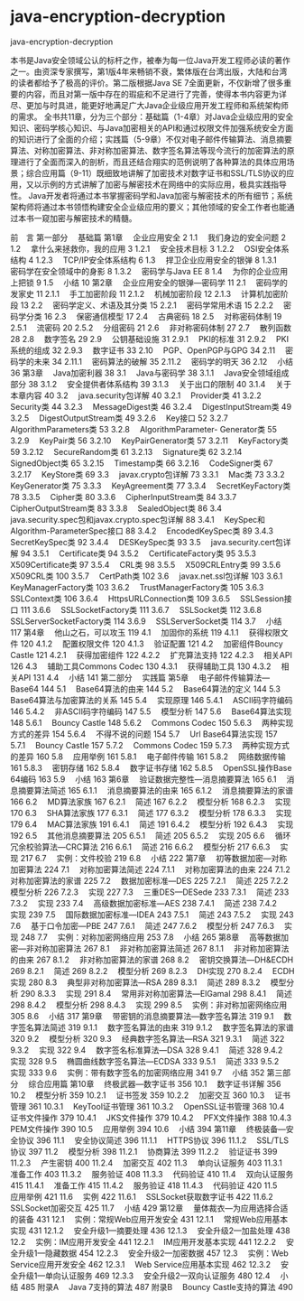 # java-encryption-decryption
java-encryption-decryption

本书是Java安全领域公认的标杆之作，被奉为每一位Java开发工程师必读的著作之一。由资深专家撰写，第1版4年来畅销不衰，繁体版在台湾出版，大陆和台湾的读者都给予了极高的评价。第二版根据Java SE 7全面更新，不仅新增了很多重要的内容，而且对第一版中存在的瑕疵和不足进行了完善，使得本书内容更为详尽、更加与时具进，能更好地满足广大Java企业级应用开发工程师和系统架构师的需求。
全书共11章，分为三个部分：基础篇（1-4章）对Java企业级应用的安全知识、密码学核心知识、与Java加密相关的API和通过权限文件加强系统安全方面的知识进行了全面的介绍；实践篇（5-9章）不仅对电子邮件传输算法、消息摘要算法、对称加密算法、非对称加密算法、数字签名算法等现今流行的加密算法的原理进行了全面而深入的剖析，而且还结合翔实的范例说明了各种算法的具体应用场景；综合应用篇（9-11）既细致地讲解了加密技术对数字证书和SSL/TLS协议的应用，又以示例的方式讲解了加密与解密技术在网络中的实际应用，极具实践指导性。
Java开发者将通过本书掌握密码学和Java加密与解密技术的所有细节；系统架构师将通过本书领悟构建安全企业级应用的要义；其他领域的安全工作者也能通过本书一窥加密与解密技术的精髓。

前　言
第一部分　 基础篇
第1章　 企业应用安全	2
1.1　 我们身边的安全问题	2
1.2　 拿什么来拯救你，我的应用	3
1.2.1　 安全技术目标	3
1.2.2　 OSI安全体系结构	4
1.2.3　 TCP/IP安全体系结构	6
1.3　 捍卫企业应用安全的银弹	8
1.3.1　 密码学在安全领域中的身影	8
1.3.2　 密码学与Java EE	8
1.4　 为你的企业应用上把锁	9
1.5　 小结	10
第2章　 企业应用安全的银弹—密码学	11
2.1　 密码学的发家史	11
2.1.1　 手工加密阶段	11
2.1.2　 机械加密阶段	12
2.1.3　 计算机加密阶段	13
2.2　 密码学定义、术语及其分类	15
2.2.1　 密码学常用术语	15
2.2.2　 密码学分类	16
2.3　 保密通信模型	17
2.4　 古典密码	18
2.5　 对称密码体制	19
2.5.1　 流密码	20
2.5.2　 分组密码	21
2.6　 非对称密码体制	27
2.7　 散列函数	28
2.8　 数字签名	29
2.9　 公钥基础设施	31
2.9.1　 PKI的标准	31
2.9.2　 PKI系统的组成	32
2.9.3　 数字证书	33
2.10　 PGP、OpenPGP与GPG	34
2.11　 密码学的未来	34
2.11.1　 密码算法的破解	35
2.11.2　 密码学的明天	36
2.12　 小结	36
第3章　 Java加密利器	38
3.1　 Java与密码学	38
3.1.1　 Java安全领域组成部分	38
3.1.2　 安全提供者体系结构	39
3.1.3　 关于出口的限制	40
3.1.4　 关于本章内容	40
3.2　 java.security包详解	40
3.2.1　 Provider类	41
3.2.2　 Security类	44
3.2.3　 MessageDigest类	46
3.2.4　 DigestInputStream类	49
3.2.5　 DigestOutputStream类	49
3.2.6　 Key接口	52
3.2.7　 AlgorithmParameters类	53
3.2.8　 AlgorithmParameter-
Generator类	55
3.2.9　 KeyPair类	56
3.2.10　 KeyPairGenerator类	57
3.2.11　 KeyFactory类	59
3.2.12　 SecureRandom类	61
3.2.13　 Signature类	62
3.2.14　 SignedObject类	65
3.2.15　 Timestamp类	66
3.2.16　 CodeSigner类	67
3.2.17　 KeyStore类	69
3.3　 javax.crypto包详解	73
3.3.1　 Mac类	73
3.3.2　 KeyGenerator类	75
3.3.3　 KeyAgreement类	77
3.3.4　 SecretKeyFactory类	78
3.3.5　 Cipher类	80
3.3.6　 CipherInputStream类	84
3.3.7　 CipherOutputStream类	83
3.3.8　 SealedObject类	86
3.4　 java.security.spec包和javax.crypto.spec包详解	88
3.4.1　 KeySpec和Algorithm-ParameterSpec接口	88
3.4.2　 EncodedKeySpec类	89
3.4.3　 SecretKeySpec类	92
3.4.4　 DESKeySpec类	93
3.5　 java.security.cert包详解	94
3.5.1　 Certificate类	94
3.5.2　 CertificateFactory类	95
3.5.3　 X509Certificate类	97
3.5.4　 CRL类	98
3.5.5　 X509CRLEntry类	99
3.5.6　 X509CRL类	100
3.5.7　 CertPath类	102
3.6　 javax.net.ssl包详解	103
3.6.1　 KeyManagerFactory类	103
3.6.2　 TrustManagerFactory类	105
3.6.3　 SSLContext类	106
3.6.4　 HttpsURLConnection类	109
3.6.5　 SSLSession接口	111
3.6.6　 SSLSocketFactory类	111
3.6.7　 SSLSocket类	112
3.6.8　 SSLServerSocketFactory类	114
3.6.9　 SSLServerSocket类	114
3.7　 小结	117
第4章　 他山之石，可以攻玉	119
4.1　 加固你的系统	119
4.1.1　 获得权限文件	120
4.1.2　 配置权限文件	120
4.1.3　 验证配置	121
4.2　 加密组件Bouncy Castle	121
4.2.1　 获得加密组件	122
4.2.2　 扩充算法支持	122
4.2.3　 相关API	126
4.3　 辅助工具Commons Codec	130
4.3.1　 获得辅助工具	130
4.3.2　 相关API	131
4.4　 小结	141
第二部分　 实践篇
第5章　 电子邮件传输算法—Base64	144
5.1　 Base64算法的由来	144
5.2　 Base64算法的定义	144
5.3　 Base64算法与加密算法的关系	145
5.4　 实现原理	146
5.4.1　 ASCII码字符编码	146
5.4.2　 非ASCII码字符编码	147
5.5　 模型分析	147
5.6　 Base64算法实现	148
5.6.1　 Bouncy Castle	148
5.6.2　 Commons Codec	150
5.6.3　 两种实现方式的差异	154
5.6.4　 不得不说的问题	154
5.7　 Url Base64算法实现	157
5.7.1　 Bouncy Castle	157
5.7.2　 Commons Codec	159
5.7.3　 两种实现方式的差异	160
5.8　 应用举例	161
5.8.1　 电子邮件传输	161
5.8.2　 网络数据传输	161
5.8.3　 密钥存储	162
5.8.4　 数字证书存储	162
5.8.5　 OpenSSL操作Base 64编码	163
5.9　 小结	163
第6章　 验证数据完整性—消息摘要算法	165
6.1　 消息摘要算法简述	165
6.1.1　 消息摘要算法的由来	165
6.1.2　 消息摘要算法的家谱	166
6.2　 MD算法家族	167
6.2.1　 简述	167
6.2.2　 模型分析	168
6.2.3　 实现	170
6.3　 SHA算法家族	177
6.3.1　 简述	177
6.3.2　 模型分析	178
6.3.3　 实现	179
6.4　 MAC算法家族	191
6.4.1　 简述	191
6.4.2　 模型分析	192
6.4.3　 实现	192
6.5　 其他消息摘要算法	205
6.5.1　 简述	205
6.5.2　 实现	205
6.6　 循环冗余校验算法—CRC算法	216
6.6.1　 简述	216
6.6.2　 模型分析	217
6.6.3　 实现	217
6.7　 实例：文件校验	219
6.8　 小结	222
第7章　 初等数据加密—对称加密算法	224
7.1　 对称加密算法简述	224
7.1.1　 对称加密算法的由来	224
7.1.2　 对称加密算法的家谱	225
7.2　 数据加密标准—DES	225
7.2.1　 简述	225
7.2.2　 模型分析	226
7.2.3　 实现	227
7.3　 三重DES—DESede	233
7.3.1　 简述	233
7.3.2　 实现	233
7.4　 高级数据加密标准—AES	238
7.4.1　 简述	238
7.4.2　 实现	239
7.5　 国际数据加密标准—IDEA	243
7.5.1　 简述	243
7.5.2　 实现	243
7.6　 基于口令加密—PBE	247
7.6.1　 简述	247
7.6.2　 模型分析	247
7.6.3　 实现	248
7.7　 实例：对称加密网络应用	253
7.8　 小结	265
第8章　 高等数据加密—非对称加密算法	267
8.1　 非对称加密算法简述	267
8.1.1　 非对称加密算法的由来	267
8.1.2　 非对称加密算法的家谱	268
8.2　 密钥交换算法—DH&ECDH	269
8.2.1　 简述	269
8.2.2　 模型分析	269
8.2.3　 DH实现	270
8.2.4　 ECDH实现	280
8.3　 典型非对称加密算法—RSA	289
8.3.1　 简述	289
8.3.2　 模型分析	290
8.3.3　 实现	291
8.4　 常用非对称加密算法—ElGamal	298
8.4.1　 简述	298
8.4.2　 模型分析	298
8.4.3　 实现	299
8.5　 实例：非对称加密网络应用	305
8.6　 小结	317
第9章　 带密钥的消息摘要算法—数字签名算法	319
9.1　 数字签名算法简述	319
9.1.1　 数字签名算法的由来	319
9.1.2　 数字签名算法的家谱	320
9.2　 模型分析	320
9.3　 经典数字签名算法—RSA	321
9.3.1　 简述	322
9.3.2　 实现	322
9.4　 数字签名标准算法—DSA	328
9.4.1　 简述	328
9.4.2　 实现	328
9.5　 椭圆曲线数字签名算法—ECDSA	333
9.5.1　 简述	333
9.5.2　 实现	333
9.6　 实例：带有数字签名的加密网络应用	341
9.7　 小结	352
第三部分　 综合应用篇
第10章　 终极武器—数字证书	356
10.1　 数字证书详解	356
10.2　 模型分析	359
10.2.1　 证书签发	359
10.2.2　 加密交互	360
10.3　 证书管理	361
10.3.1　 KeyTool证书管理	361
10.3.2　 OpenSSL证书管理	368
10.4　 证书文件操作	379
10.4.1　 JKS文件操作	379
10.4.2　 PFX文件操作	388
10.4.3　 PEM文件操作	390
10.5　 应用举例	394
10.6　 小结	394
第11章　 终极装备—安全协议	396
11.1　 安全协议简述	396
11.1.1　 HTTPS协议	396
11.1.2　 SSL/TLS协议	397
11.2　 模型分析	398
11.2.1　 协商算法	399
11.2.2　 验证证书	399
11.2.3　 产生密钥	400
11.2.4　 加密交互	402
11.3　 单向认证服务	403
11.3.1　 准备工作	403
11.3.2　 服务验证	408
11.3.3　 代码验证	410
11.4　 双向认证服务	415
11.4.1　 准备工作	415
11.4.2　 服务验证	418
11.4.3　 代码验证	420
11.5　 应用举例	421
11.6　 实例	422
11.6.1　 SSLSocket获取数字证书	422
11.6.2　 SSLSocket加密交互	425
11.7　 小结	429
第12章　 量体裁衣—为应用选择合适的装备	431
12.1　 实例：常规Web应用开发安全	431
12.1.1　 常规Web应用基本实现	431
12.1.2　 安全升级1—摘要处理	436
12.1.3　 安全升级2—加盐处理	438
12.2　 实例：IM应用开发安全	441
12.2.1　 IM应用开发基本实现	441
12.2.2　 安全升级1—隐藏数据	454
12.2.3　 安全升级2—加密数据	457
12.3　 实例：Web Service应用开发安全	462
12.3.1　 Web Service应用基本实现	462
12.3.2　 安全升级1—单向认证服务	469
12.3.3　 安全升级2—双向认证服务	480
12.4　 小结	485
附录A　 Java 7支持的算法	487
附录B　 Bouncy Castle支持的算法	490
